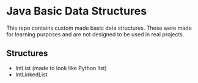 # Java Basic Data Structures

This repo contains custom made basic data structures. These were made for learning purposes and are not designed to be used in real projects.

## Structures

- IntList (made to look like Python list)
- IntLinkedList

